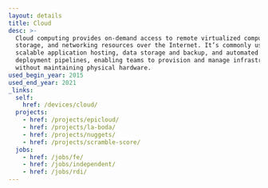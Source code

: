 ```yaml
---
layout: details
title: Cloud
desc: >-
  Cloud computing provides on-demand access to remote virtualized computing,
  storage, and networking resources over the Internet. It’s commonly used for
  scalable application hosting, data storage and backup, and automated
  deployment pipelines, enabling teams to provision and manage infrastructure
  without maintaining physical hardware.
used_begin_year: 2015
used_end_year: 2021
_links:
  self:
    href: /devices/cloud/
  projects:
    - href: /projects/epicloud/
    - href: /projects/la-boda/
    - href: /projects/nuggets/
    - href: /projects/scramble-score/
  jobs:
    - href: /jobs/fe/
    - href: /jobs/independent/
    - href: /jobs/rdi/
---
```

